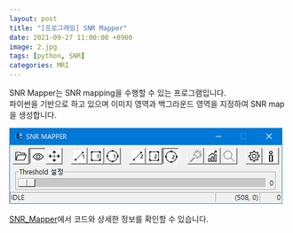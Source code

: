 ```yaml
---
layout: post
title: "[프로그래밍] SNR Mapper"
date: 2021-09-27 11:00:00 +0900
image: 2.jpg
tags: [python, SNR]
categories: MRI
---
```

SNR Mapper는 SNR mapping을 수행할 수 있는 프로그램입니다.  
파이썬을 기반으로 하고 있으며 이미지 영역과 백그라운드 영역을 지정하여 SNR map을 생성합니다.

![img](https://raw.githubusercontent.com/kim01414/SNR_Mapper/main/readme/s1.png)

[SNR_Mapper][github]에서 코드와 상세한 정보를 확인할 수 있습니다. 

[github]: https://github.com/kim01414/SNR_Mapper
